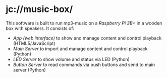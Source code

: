 # jc://music-box/

This software is built to run mp3-music on a _Raspberry Pi 3B+_ in a wooden box with speakers. It consists of:

- *App (web interface)* to show and manage content and control playback (HTML5/JavaScript)
- *Main Server* to import and manage content and control playback (Python)
- *LED Server* to show volume and status via LED (Python)
- *Button Server* to read commands via push buttons and send to main server (Python)
